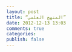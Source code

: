 ```yaml
---
layout: post
title: “المنهج العلمي”
date: 2012-12-13 13:03
comments: true
categories: 
publish: false
---
```


